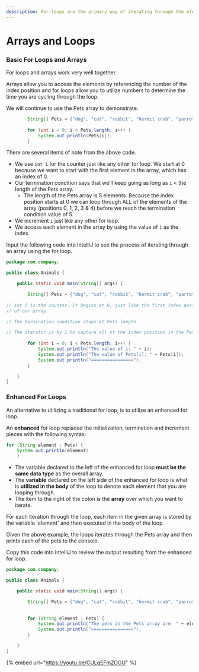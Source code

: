 ```yaml
---
description: For-loops are the primary way of iterating through the elements in an array.
---
```


# Arrays and Loops

### Basic For Loops and Arrays

For loops and arrays work very well together. 

Arrays allow you to access the elements by referencing the number of the index position and for loops allow you to utilize numbers to determine the time you are cycling through the loop. 

We will continue to use the Pets array to demonstrate. 

```java
        String[] Pets = {"dog", "cat", "rabbit", "hermit crab", "parrot"};
        
        for (int i = 0; i < Pets.length; i++) {
            System.out.println(Pets[i]);
        }
```

There are several items of note from the above code. 

* We use `int i` for the counter just like any other for loop. We start at 0 because we want to start with the first element in the array, which has an index of 0.
* Our termination condition says that we’ll keep going as long as `i` &lt; the length of the Pets array.
  * The length of the Pets array is 5 elements. Because the index position starts at 0 we can loop through ALL of the elements of the array  \(positions 0, 1, 2, 3 & 4\) before we reach the termination condition value of 5. 
* We increment `i` just like any other for loop.
* We access each element in the array by using the value of `i` as the index.

Input the following code into IntelliJ to see the process of iterating through an array using the for loop.

```java
package com.company;

public class Animals {

    public static void main(String[] args) {

        String[] Pets = {"dog", "cat", "rabbit", "hermit crab", "parrot"};
        
// int i is the counter. It begins at 0, just like the first index position
// of our array.

// The termination condition stops at Pets.length

// The iterator is by 1 to capture all of the index position in the Pets array. 
        
        for (int i = 0; i < Pets.length; i++) {
            System.out.println("The value of i: " + i);
            System.out.println("The value of Pets[i]: " + Pets[i]);
            System.out.println("================");
        }

    }
}
```

### Enhanced For Loops

An alternative to utilizing a traditional for loop, is to utilize an enhanced for loop. 

An **enhanced** for loop replaced the initialization, termination and increment pieces  with the following syntax:

```java
for (String element : Pets) {
    System.out.println(element)
    }
```

* The variable declared to the left of the enhanced for loop **must be the same data type** as the overall array. 
* The **variable** declared on the left side of the enhanced for loop is what is **utilized in the body** of the loop to denote each element that you are looping through. 
* The item to the right of the colon is the  **array** over which you want to iterate. 

For each iteration through the loop, each item in the given array is stored by the variable 'element' and then executed in the body of the loop. 

Given the above example, the loops iterates through the Pets array and then prints each of the pets to the console. 

Copy this code into IntelliJ to review the output resulting from the enhanced for loop. 

```java
package com.company;

public class Animals {

    public static void main(String[] args) {

        String[] Pets = {"dog", "cat", "rabbit", "hermit crab", "parrot"};
        
   
        for (String element : Pets) {
            System.out.println("The pets in the Pets array are: " + element);
            System.out.println("================");
        }

    }
}
```

{% embed url="https://youtu.be/CULgEFmZOGU" %}



